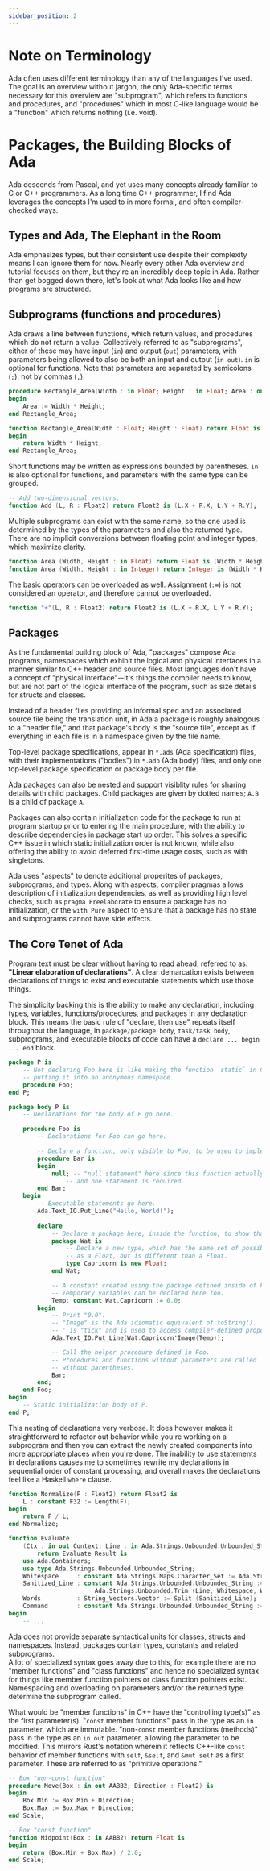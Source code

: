 ```yaml
---
sidebar_position: 2
---
```



Note on Terminology
==============================================================================

Ada often uses different terminology than any of the languages I've used.  The
goal is an overview without jargon, the only Ada-specific terms necessary
for this overview are "subprogram", which refers to functions and procedures, and
"procedures" which in most C-like language would be a "function" which returns
nothing (i.e. void).

Packages, the Building Blocks of Ada
==============================================================================

Ada descends from Pascal, and yet uses many concepts already familiar to C or
C++ programmers.  As a long time C++ programmer, I find Ada leverages the concepts
I'm used to in more formal, and often compiler-checked ways.

Types and Ada, The Elephant in the Room
------------------------------------------------------------------------------

Ada emphasizes types, but their consistent use despite their complexity
means I can ignore them for now.  Nearly every other Ada overview and tutorial
focuses on them, but they're an incredibly deep topic in Ada.  Rather than get
bogged down there, let's look at what Ada looks like and how programs are structured.

Subprograms (functions and procedures)
------------------------------------------------------------------------------

Ada draws a line between functions, which return values, and procedures which
do not return a value.  Collectively referred to as "subprograms", either of
these may have input (``in``) and output (``out``) parameters, with parameters
being allowed to also be both an input and output (``in out``).   ``in`` is
optional for functions.  Note that parameters are separated by semicolons
(``;``), not by commas (``,``).

```ada
procedure Rectangle_Area(Width : in Float; Height : in Float; Area : out Float) is
begin
    Area := Width * Height;
end Rectangle_Area;

function Rectangle_Area(Width : Float; Height : Float) return Float is
begin
    return Width * Height;
end Rectangle_Area;
```

Short functions may be written as expressions bounded by parentheses.  ``in`` is
also optional for functions, and parameters with the same type can be grouped.

```ada
-- Add two-dimensional vectors.
function Add (L, R : Float2) return Float2 is (L.X + R.X, L.Y + R.Y);
```

Multiple subprograms can exist with the same name, so the one used is determined
by the types of the parameters and also the returned type.  There are no implicit
conversions between floating point and integer types, which maximize clarity.

```ada
function Area (Width, Height : in Float) return Float is (Width * Height);
function Area (Width, Height : in Integer) return Integer is (Width * Height);
```

The basic operators can be overloaded as well.  Assignment (``:=``) is
not considered an operator, and therefore cannot be overloaded.

```ada
function "+"(L, R : Float2) return Float2 is (L.X + R.X, L.Y + R.Y);
```


Packages
------------------------------------------------------------------------------

As the fundamental building block of Ada, "packages" compose Ada programs,
namespaces which exhibit the logical and physical interfaces in a manner
similar to C++ header and source files.  Most languages don't have a concept
of "physical interface"--it's things the compiler needs to know, but 
are not part of the logical interface of the program, such as 
size details for structs and classes.  

Instead of a header files providing an informal spec and an associated source
file being the translation unit, in Ada a package is roughly analogous to a
"header file," and that package's body is the "source file", except as if
everything in each file is in a namespace given by the file name.

Top-level package specifications, appear in `*.ads` (Ada specification) files,
with their implementations ("bodies") in `*.adb` (Ada body) files, and only
one top-level package specification or package body per file.

Ada packages can also be nested and support visiblity rules for sharing details
with child packages.  Child packages are given by dotted names; `A.B`
is a child of package `A`.

Packages can also contain initialization code for the package to run at program
startup prior to entering the main procedure, with the ability to describe
dependencies in package start up order. This solves a specific C++ issue in
which static initialization order is not known, while also offering the ability
to avoid deferred first-time usage costs, such as with singletons.

Ada uses "aspects" to denote additional properites of packages,  subprograms, and
types.  Along with aspects, compiler pragmas allows description of initialization
dependencies, as well as providing high level checks, such as `pragma Preelaborate`
to ensure a package has no initialization, or the `with Pure` aspect to ensure
that a package has no state and subprograms cannot have side effects.


The Core Tenet of Ada
------------------------------------------------------------------------------

Program text must be clear without having to read ahead, referred to as:
**"Linear elaboration of declarations"**.  A clear demarcation exists between
declarations of things to exist and executable statements which use those things.

The simplicity backing this is the ability to make any declaration, including
types, variables, functions/procedures, and packages in any declaration block.  This means
the basic rule of "declare, then use" repeats itself throughout the language,
in `package/package body`, `task/task body`, subprograms, and executable blocks of code can have a
`declare ... begin ... end` block.


```ada
package P is
    -- Not declaring Foo here is like making the function `static` in C or C++ or
    -- putting it into an anonymous namespace.
    procedure Foo;
end P;

package body P is
    -- Declarations for the body of P go here.

    procedure Foo is
        -- Declarations for Foo can go here.

        -- Declare a function, only visible to Foo, to be used to implement Foo.
        procedure Bar is
        begin
            null; -- "null statement" here since this function actually does nothing.
                -- and one statement is required.
        end Bar;
    begin
        -- Executable statements go here.
        Ada.Text_IO.Put_Line("Hello, World!");
        
        declare
            -- Declare a package here, inside the function, to show that you can.
            package Wat is
                -- Declare a new type, which has the same set of possible values
                -- as a Float, but is different than a Float.
                type Capricorn is new Float;
            end Wat;

            -- A constant created using the package defined inside of Foo.
            -- Temporary variables can be declared here too.
            Temp: constant Wat.Capricorn := 0.0;
        begin
            -- Print "0.0".
            -- "Image" is the Ada idiomatic equivalent of toString().
            -- ' is "tick" and is used to access compiler-defined properties of types.
            Ada.Text_IO.Put_Line(Wat.Capricorn'Image(Temp));

            -- Call the helper procedure defined in Foo.
            -- Procedures and functions without parameters are called
            -- without parentheses.
            Bar;
        end;
    end Foo;
begin
    -- Static initialization body of P.
end P;
```

This nesting of declarations very verbose.  It does however makes it straightforward to
refactor out behavior while you're working on a subprogram and then you can extract
the newly created components into more appropriate places when you're done.
The inability to use statements in declarations causes me to sometimes rewrite
my declarations in sequential order of constant processing, and overall makes the
declarations feel like a Haskell `where` clause.

```ada
function Normalize(F : Float2) return Float2 is
    L : constant F32 := Length(F);
begin
    return F / L;
end Normalize;
```


```ada
function Evaluate
    (Ctx : in out Context; Line : in Ada.Strings.Unbounded.Unbounded_String)
        return Evaluate_Result is
    use Ada.Containers;
    use type Ada.Strings.Unbounded.Unbounded_String;
    Whitespace     : constant Ada.Strings.Maps.Character_Set := Ada.Strings.Maps.To_Set (" ");
    Sanitized_Line : constant Ada.Strings.Unbounded.Unbounded_String :=
                        Ada.Strings.Unbounded.Trim (Line, Whitespace, Whitespace);
    Words          : String_Vectors.Vector := Split (Sanitized_Line);
    Command        : constant Ada.Strings.Unbounded.Unbounded_String := (if Words.Length > 0 then Words.First_Element else Ada.Strings.Unbounded.Null_Unbounded_String);
begin
    -- ...
```

Ada does not provide separate syntactical units for classes, structs and
namespaces.  Instead, packages contain types, constants and related subprograms.  
A lot of specialized syntax goes away due to
this, for example there are no "member functions" and "class functions" and
hence no specialized syntax for things like member function pointers or class
function pointers exist.  Namespacing and overloading on parameters and/or the returned type determine
the subprogram called.

What would be "member functions" in C++ have the "controlling type(s)" as the
first parameter(s).  "`const` member functions" pass in the type as an `in` parameter,
which are immutable.  "non-`const` member functions (methods)" pass in the type as an
`in out` parameter, allowing the parameter to be modified.  This mirrors
Rust's notation wherein it reflects C++-like `const` behavior of member
functions with `self`, `&self`, and `&mut self` as a first parameter.
These are referred to as "primitive operations."

```ada
-- Box "non-const function"
procedure Move(Box : in out AABB2; Direction : Float2) is
begin
    Box.Min := Box.Min + Direction;
    Box.Max := Box.Max + Direction;
end Scale;
```

```ada
-- Box "const function"
function Midpoint(Box : in AABB2) return Float is
begin
    return (Box.Min + Box.Max) / 2.0;
end Scale;
```
